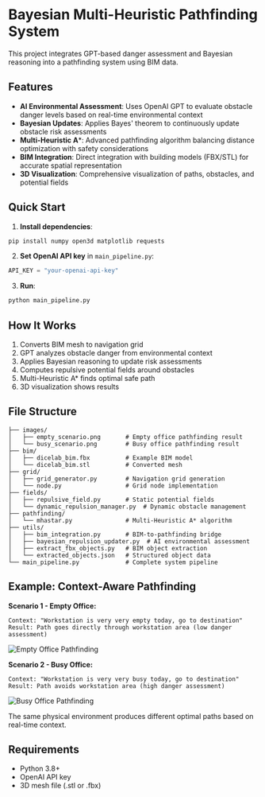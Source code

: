 # Bayesian Multi-Heuristic Pathfinding System

This project integrates GPT-based danger assessment and Bayesian reasoning into a pathfinding system using BIM data.

## Features

- **AI Environmental Assessment**: Uses OpenAI GPT to evaluate obstacle danger levels based on real-time environmental context
- **Bayesian Updates**: Applies Bayes' theorem to continuously update obstacle risk assessments
- **Multi-Heuristic A***: Advanced pathfinding algorithm balancing distance optimization with safety considerations
- **BIM Integration**: Direct integration with building models (FBX/STL) for accurate spatial representation
- **3D Visualization**: Comprehensive visualization of paths, obstacles, and potential fields

## Quick Start

1. **Install dependencies**:
```bash
pip install numpy open3d matplotlib requests 
```

2. **Set OpenAI API key** in `main_pipeline.py`:
```python
API_KEY = "your-openai-api-key"
```

3. **Run**:
```python
python main_pipeline.py
```

## How It Works

1. Converts BIM mesh to navigation grid
2. GPT analyzes obstacle danger from environmental context
3. Applies Bayesian reasoning to update risk assessments
4. Computes repulsive potential fields around obstacles
5. Multi-Heuristic A* finds optimal safe path
6. 3D visualization shows results

## File Structure

```
├── images/
│   ├── empty_scenario.png       # Empty office pathfinding result
│   └── busy_scenario.png        # Busy office pathfinding result
├── bim/
│   ├── dicelab_bim.fbx          # Example BIM model
│   └── dicelab_bim.stl          # Converted mesh
├── grid/
│   ├── grid_generator.py        # Navigation grid generation
│   └── node.py                  # Grid node implementation
├── fields/
│   ├── repulsive_field.py       # Static potential fields
│   └── dynamic_repulsion_manager.py  # Dynamic obstacle management
├── pathfinding/
│   └── mhastar.py               # Multi-Heuristic A* algorithm
├── utils/
│   ├── bim_integration.py       # BIM-to-pathfinding bridge
│   ├── bayesian_repulsion_updater.py  # AI environmental assessment
│   ├── extract_fbx_objects.py   # BIM object extraction
│   └── extracted_objects.json   # Structured object data
└── main_pipeline.py             # Complete system pipeline
```

## Example: Context-Aware Pathfinding

**Scenario 1 - Empty Office:**
```
Context: "Workstation is very very empty today, go to destination"
Result: Path goes directly through workstation area (low danger assessment)
```
![Empty Office Pathfinding](bayesian_pathfinding/images/empty_scenario.png)


**Scenario 2 - Busy Office:**  
```
Context: "Workstation is very very busy today, go to destination"
Result: Path avoids workstation area (high danger assessment)
```
![Busy Office Pathfinding](images/busy_scenario.png)

The same physical environment produces different optimal paths based on real-time context.

## Requirements

- Python 3.8+
- OpenAI API key
- 3D mesh file (.stl or .fbx)
